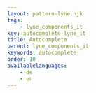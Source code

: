 ```yaml
---
layout: pattern-lyne.njk
tags: 
    - lyne_components_it
key: autocomplete-lyne_it
title: Autocomplete
parent: lyne_components_it
keywords: autocomplete
order: 10
availablelanguages: 
    - de
    - en
---
```

